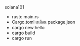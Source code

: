 solana101

- rustc main.rs <!-- build -->
- Cargo.toml เหมือน package.json
- cargo new hello
- cargo build
- cargo run